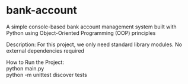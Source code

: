 # bank-account
A simple console-based bank account management system built with Python using Object-Oriented Programming (OOP) principles

Description: For this project, we only need standard library modules. No external dependencies required

How to Run the Project:<br>
python main.py<br>
python -m unittest discover tests
